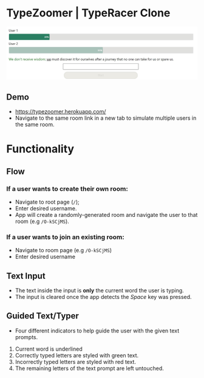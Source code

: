 # TypeZoomer | TypeRacer Clone
![Game Room Preview](./readme_assets/GameRoom_Preview.jpg)
## Demo
* https://typezoomer.herokuapp.com/
* Navigate to the same room link in a new tab to simulate multiple users in the same room.
# Functionality
## Flow
### If a user wants to create their own room:
* Navigate to root page (`/`);
* Enter desired username.
* App will create a randomly-generated room and navigate the user to that room (e.g `/O-kSCjMS`).
### If a user wants to join an existing room:
* Navigate to room page (e.g `/O-kSCjMS`)
* Enter desired username

## Text Input
* The text inside the input is **only** the current word the user is typing.
* The input is cleared once the app detects the *Space* key was pressed.

## Guided Text/Typer
* Four different indicators to help guide the user with the given text prompts.
1. Current word is underlined
2. Correctly typed letters are styled with green text.
3. Incorrectly typed letters are styled with red text.
4. The remaining letters of the text prompt are left untouched.